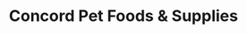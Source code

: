 ---
title: "Concord Pet Foods & Supplies"
url: /newark/concord-pet-foods-and-supplies-pulaski-highway/
shop: pet
---